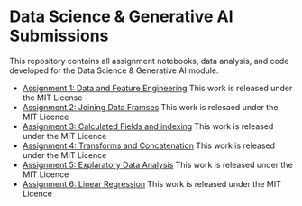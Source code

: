 # Data Science & Generative AI Submissions
This repository contains all assignment notebooks, data analysis, and code developed for the Data Science & Generative AI module.
- [Assignment 1: Data and Feature Engineering](./Assignment_1/2_01_data_and_feature_engineering_in_pandas_COMPLETED.ipynb)
This work is released under the MIT License
- [Assignment 2: Joining Data Framses](2_02_Joining_DataFramesCOMPLETED.ipynb)
This work is relesaed under the MIT Licence
- [Assignment 3: Calculated Fields and indexing](2_03_Calculated_Fields,_Indexing_and_SubsettingCOMPLTED.ipynb)
This work is released under the MIT Licence
- [Assignment 4: Transforms and Concatenation](2_04_Transforms_and_ConcatenationCOMPLETED.ipynb)
This work is released under the MIT Licence
- [Assignment 5: Explaratory Data Analysis](2_05_Exploratory_Data_AnalysisCOMPLETED.ipynb)
This work is released under the MIT Licence
- [Assignment 6: Linear Regression](4_01_Linear_Regression_(statistics_vs_machine_learning)COMPLETED.ipynb)
This work is released under the MIT Licence
